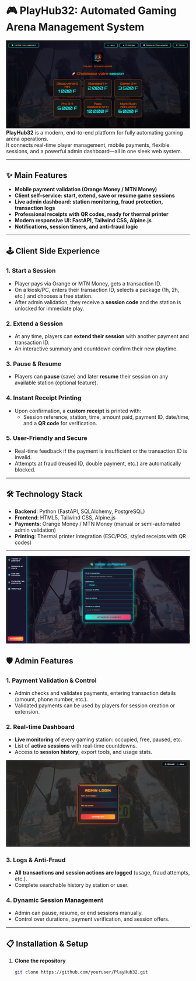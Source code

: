# 🎮 PlayHub32: Automated Gaming Arena Management System
![PlayHub32 Home Screen](screenshot/home.png)
**PlayHub32** is a modern, end-to-end platform for fully automating gaming arena operations.  
It connects real-time player management, mobile payments, flexible sessions, and a powerful admin dashboard—all in one sleek web system.

---

## ✨ Main Features

- **Mobile payment validation (Orange Money / MTN Money)**
- **Client self-service: start, extend, save or resume game sessions**
- **Live admin dashboard: station monitoring, fraud protection, transaction logs**
- **Professional receipts with QR codes, ready for thermal printer**
- **Modern responsive UI: FastAPI, Tailwind CSS, Alpine.js**
- **Notifications, session timers, and anti-fraud logic**

---

## 🕹️ Client Side Experience

### 1. Start a Session
- Player pays via Orange or MTN Money, gets a transaction ID.
- On a kiosk/PC, enters their transaction ID, selects a package (1h, 2h, etc.) and chooses a free station.
- After admin validation, they receive a **session code** and the station is unlocked for immediate play.

### 2. Extend a Session
- At any time, players can **extend their session** with another payment and transaction ID.
- An interactive summary and countdown confirm their new playtime.

### 3. Pause & Resume
- Players can **pause** (save) and later **resume** their session on any available station (optional feature).

### 4. Instant Receipt Printing
- Upon confirmation, a **custom receipt** is printed with:
  - Session reference, station, time, amount paid, payment ID, date/time, and a **QR code** for verification.

### 5. User-Friendly and Secure
- Real-time feedback if the payment is insufficient or the transaction ID is invalid.
- Attempts at fraud (reused ID, double payment, etc.) are automatically blocked.

---

## 🛠️ Technology Stack

- **Backend**: Python (FastAPI, SQLAlchemy, PostgreSQL)
- **Frontend**: HTML5, Tailwind CSS, Alpine.js
- **Payments**: Orange Money / MTN Money (manual or semi-automated admin validation)
- **Printing**: Thermal printer integration (ESC/POS, styled receipts with QR codes)

---
![Admin Features Screen](screenshot/admin.png)
## 🛡️ Admin Features

### 1. Payment Validation & Control
- Admin checks and validates payments, entering transaction details (amount, phone number, etc.).
- Validated payments can be used by players for session creation or extension.

### 2. Real-time Dashboard
- **Live monitoring** of every gaming station: occupied, free, paused, etc.
- List of **active sessions** with real-time countdowns.
- Access to **session history**, export tools, and usage stats.

![PlayHub32 Logs & Anti-Fraud ](screenshot/login.png)
### 3. Logs & Anti-Fraud
- **All transactions and session actions are logged** (usage, fraud attempts, etc.).
- Complete searchable history by station or user.

### 4. Dynamic Session Management
- Admin can pause, resume, or end sessions manually.
- Control over durations, payment verification, and session offers.

---

## 📋 Installation & Setup

1. **Clone the repository**
   ```bash
   git clone https://github.com/youruser/PlayHub32.git
